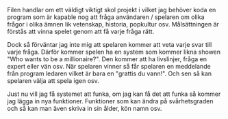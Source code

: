 Filen handlar om ett väldigt viktigt skol projekt i vilket jag behöver koda en program som är kapable nog
att fråga användaren / spelaren om olika frågor i olika ämnen lik vetenskap, historia, popkultur osv. 
Målsättningen är förstås att vinna spelet genom att få varje fråga rätt.

Dock så förväntar jag inte mig att spelaren kommer att veta varje svar till varje fråga.
Därför kommer spelen ha en system som kommer likna showen "Who wants to be a millionaire?".
Den kommer att ha livslinjer, fråga en expert eller vän osv.
När spelaren vinner så får spelaren en meddelande från program ledaren vilket är bara en "grattis du vann!".
Och sen så kan spelaren välja att spela igen osv.

Just nu vill jag få systemet att funka, om jag kan få det att funka så kommer jag lägga in nya funktioner.
Funktioner som kan ändra på svårhetsgraden och så kan man även skriva in sin ålder, kön namn osv.
